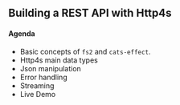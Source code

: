 ## Building a REST API with Http4s

#### Agenda

- Basic concepts of `fs2` and `cats-effect`.
- Http4s main data types
- Json manipulation
- Error handling
- Streaming
- Live Demo
